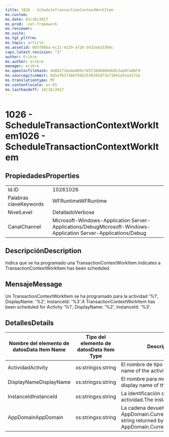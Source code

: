 ```yaml
---
title: 1026 - ScheduleTransactionContextWorkItem
ms.custom: 
ms.date: 03/30/2017
ms.prod: .net-framework
ms.reviewer: 
ms.suite: 
ms.tgt_pltfrm: 
ms.topic: article
ms.assetid: 0d5f86ba-ec21-4129-a726-5432e425384c
caps.latest.revision: "3"
author: Erikre
ms.author: erikre
manager: erikre
ms.openlocfilehash: 4d881f1be4e809cf45f100b966d6013ae8fa88f9
ms.sourcegitcommit: bd1ef61f4bb794b25383d3d72e71041a5ced172e
ms.translationtype: MT
ms.contentlocale: es-ES
ms.lasthandoff: 10/18/2017
---
```

# <a name="1026---scheduletransactioncontextworkitem"></a><span data-ttu-id="ef641-102">1026 - ScheduleTransactionContextWorkItem</span><span class="sxs-lookup"><span data-stu-id="ef641-102">1026 - ScheduleTransactionContextWorkItem</span></span>
## <a name="properties"></a><span data-ttu-id="ef641-103">Propiedades</span><span class="sxs-lookup"><span data-stu-id="ef641-103">Properties</span></span>  
  
|||  
|-|-|  
|<span data-ttu-id="ef641-104">Id.</span><span class="sxs-lookup"><span data-stu-id="ef641-104">ID</span></span>|<span data-ttu-id="ef641-105">1026</span><span class="sxs-lookup"><span data-stu-id="ef641-105">1026</span></span>|  
|<span data-ttu-id="ef641-106">Palabras clave</span><span class="sxs-lookup"><span data-stu-id="ef641-106">Keywords</span></span>|<span data-ttu-id="ef641-107">WFRuntime</span><span class="sxs-lookup"><span data-stu-id="ef641-107">WFRuntime</span></span>|  
|<span data-ttu-id="ef641-108">Nivel</span><span class="sxs-lookup"><span data-stu-id="ef641-108">Level</span></span>|<span data-ttu-id="ef641-109">Detallado</span><span class="sxs-lookup"><span data-stu-id="ef641-109">Verbose</span></span>|  
|<span data-ttu-id="ef641-110">Canal</span><span class="sxs-lookup"><span data-stu-id="ef641-110">Channel</span></span>|<span data-ttu-id="ef641-111">Microsoft-Windows-Application Server-Applications/Debug</span><span class="sxs-lookup"><span data-stu-id="ef641-111">Microsoft-Windows-Application Server-Applications/Debug</span></span>|  
  
## <a name="description"></a><span data-ttu-id="ef641-112">Descripción</span><span class="sxs-lookup"><span data-stu-id="ef641-112">Description</span></span>  
 <span data-ttu-id="ef641-113">Indica que se ha programado una TransactionContextWorkItem.</span><span class="sxs-lookup"><span data-stu-id="ef641-113">Indicates a TransactionContextWorkItem has been scheduled.</span></span>  
  
## <a name="message"></a><span data-ttu-id="ef641-114">Mensaje</span><span class="sxs-lookup"><span data-stu-id="ef641-114">Message</span></span>  
 <span data-ttu-id="ef641-115">Un TransactionContextWorkItem se ha programado para la actividad '%1', DisplayName: '%2', InstanceId: '%3'.</span><span class="sxs-lookup"><span data-stu-id="ef641-115">A TransactionContextWorkItem has been scheduled for Activity '%1', DisplayName: '%2', InstanceId: '%3'.</span></span>  
  
## <a name="details"></a><span data-ttu-id="ef641-116">Detalles</span><span class="sxs-lookup"><span data-stu-id="ef641-116">Details</span></span>  
  
|<span data-ttu-id="ef641-117">Nombre del elemento de datos</span><span class="sxs-lookup"><span data-stu-id="ef641-117">Data Item Name</span></span>|<span data-ttu-id="ef641-118">Tipo del elemento de datos</span><span class="sxs-lookup"><span data-stu-id="ef641-118">Data Item Type</span></span>|<span data-ttu-id="ef641-119">Descripción</span><span class="sxs-lookup"><span data-stu-id="ef641-119">Description</span></span>|  
|--------------------|--------------------|-----------------|  
|<span data-ttu-id="ef641-120">Actividad</span><span class="sxs-lookup"><span data-stu-id="ef641-120">Activity</span></span>|<span data-ttu-id="ef641-121">xs:string</span><span class="sxs-lookup"><span data-stu-id="ef641-121">xs:string</span></span>|<span data-ttu-id="ef641-122">El nombre de tipo de la actividad.</span><span class="sxs-lookup"><span data-stu-id="ef641-122">The type name of the activity.</span></span>|  
|<span data-ttu-id="ef641-123">DisplayName</span><span class="sxs-lookup"><span data-stu-id="ef641-123">DisplayName</span></span>|<span data-ttu-id="ef641-124">xs:string</span><span class="sxs-lookup"><span data-stu-id="ef641-124">xs:string</span></span>|<span data-ttu-id="ef641-125">El nombre para mostrar de la actividad.</span><span class="sxs-lookup"><span data-stu-id="ef641-125">The display name of the activity.</span></span>|  
|<span data-ttu-id="ef641-126">InstanceId</span><span class="sxs-lookup"><span data-stu-id="ef641-126">InstanceId</span></span>|<span data-ttu-id="ef641-127">xs:string</span><span class="sxs-lookup"><span data-stu-id="ef641-127">xs:string</span></span>|<span data-ttu-id="ef641-128">La identificación de instancia de la actividad.</span><span class="sxs-lookup"><span data-stu-id="ef641-128">The instance id of the activity.</span></span>|  
|<span data-ttu-id="ef641-129">AppDomain</span><span class="sxs-lookup"><span data-stu-id="ef641-129">AppDomain</span></span>|<span data-ttu-id="ef641-130">xs:string</span><span class="sxs-lookup"><span data-stu-id="ef641-130">xs:string</span></span>|<span data-ttu-id="ef641-131">La cadena devuelta por AppDomain.CurrentDomain.FriendlyName.</span><span class="sxs-lookup"><span data-stu-id="ef641-131">The string returned by AppDomain.CurrentDomain.FriendlyName.</span></span>|
